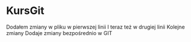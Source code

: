 # KursGit
Dodałem zmiany w pliku w pierwszej linii
I teraz też w drugiej linii
Kolejne zmiany
Dodaje zmiany bezpośrednio w GIT
